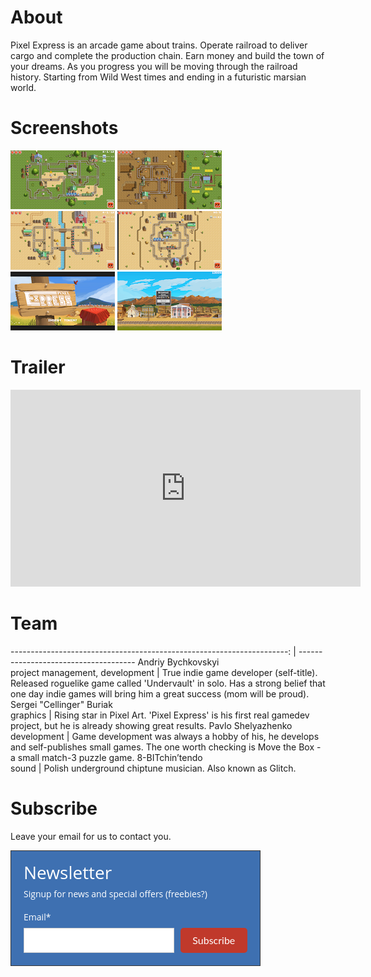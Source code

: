 # About

Pixel Express is an arcade game about trains. Operate railroad to deliver cargo and complete the production chain. Earn money and build the town of your dreams. As you progress you will be moving through the railroad history. Starting from Wild West times and ending in a futuristic marsian world.

# Screenshots
[![Screenshot 1](img/preview_screenshot1.png)](img/screenshot1.png)
[![Screenshot 2](img/preview_screenshot2.png)](img/screenshot2.png)
[![Screenshot 3](img/preview_screenshot3.png)](img/screenshot3.png)
[![Screenshot 4](img/preview_screenshot4.png)](img/screenshot4.png)
[![Screenshot 5](img/preview_screenshot5.png)](img/screenshot5.png)
[![Screenshot 6](img/preview_screenshot6.png)](img/screenshot6.png)

# Trailer

<iframe width="560" height="315" src="https://www.youtube.com/embed/FdudHdZYh74?rel=0" frameborder="0" allow="autoplay; encrypted-media" allowfullscreen></iframe> 

# Team

---------------------------------------------------------------------: | -------------------------------------
Andriy&nbsp;Bychkovskyi<br/>project&nbsp;management,&nbsp;development  | True indie game developer (self-title). Released roguelike game called 'Undervault' in solo. Has a strong belief that one day indie games will bring him a great success (mom will be proud).
Sergei&nbsp;"Cellinger"&nbsp;Buriak<br/>graphics                       | Rising star in Pixel Art. 'Pixel Express' is his first real gamedev project, but he is already showing great results.
Pavlo&nbsp;Shelyazhenko<br/>development                                | Game development was always a hobby of his, he develops and self-publishes small games. The one worth checking is Move the Box - a small match-3 puzzle game.
8-BITchin’tendo<br/>sound                                              | Polish underground chiptune musician. Also known as Glitch.

# Subscribe

Leave your email for us to contact you.

<style>
    @import url('https://fonts.googleapis.com/css?family=Open+Sans:400,400i,700,700i&subset=cyrillic,cyrillic-ext,latin-ext');
    @import url('https://fonts.googleapis.com/css?family=Lato:400,400i,700,700i&subset=cyrillic,cyrillic-ext,latin-ext');
    #mlb2-9767284,
    #mlb2-9767284 *,
    #mlb2-9767284 a:hover,
    #mlb2-9767284 a:visited,
    #mlb2-9767284 a:focus,
    #mlb2-9767284 a:active {
        overflow: visible;
        position: static;
        background: none;
        border: none;
        bottom: auto;
        clear: none;
        cursor: default;
        float: none;
        letter-spacing: normal;
        line-height: normal;
        text-align: left;
        text-indent: 0;
        text-transform: none;
        visibility: visible;
        white-space: normal;
        max-height: none;
        max-width: none;
        left: auto;
        min-height: 0;
        min-width: 0;
        right: auto;
        top: auto;
        width: auto;
        z-index: auto;
        text-shadow: none;
        box-shadow: none;
        outline: medium none;
    }
    
    #mlb2-9767284 a:hover {
        cursor: pointer !important;
    }
    
    #mlb2-9767284 h4 {
        font-weight: normal;
    }
    
    #mlb2-9767284 .subscribe-form {
        padding: 20px;
        width: 400px !important;
        border: 1px solid #363636 !important;
        background: #3e70b1 none !important;
        border-radius: 0px !important;
        box-sizing: border-box !important;
    }
    
    #mlb2-9767284 .ml-block-form {
        margin-bottom: 0px;
    }
    
    #mlb2-9767284 .subscribe-form .form-section {
        margin-bottom: 20px;
        width: 100%;
    }
    
    #mlb2-9767284 .subscribe-form .form-section.mb10 {
        margin-bottom: 10px;
        float: left;
    }
    
    #mlb2-9767284 .subscribe-form .form-section.mb0 {
        margin-bottom: 0px;
    }
    
    #mlb2-9767284 .subscribe-form .form-section h4 {
        margin: 0px 0px 10px 0px !important;
        padding: 0px !important;
        color: #FFFFFF !important;
        font-family: 'Open Sans', sans-serif !important;
        font-size: 28px !important;
        line-height: 100%;
        text-align: left !important;
    }
    
    #mlb2-9767284 .subscribe-form .form-section p,
    #mlb2-9767284 .subscribe-form .form-section li {
        line-height: 150%;
        padding: 0px !important;
        margin: 0px 0px 10px 0px;
        color: #FFFFFF !important;
        font-family: 'Open Sans', sans-serif !important;
        font-size: 14px !important;
    }
    
    #mlb2-9767284 .subscribe-form .form-section a {
        font-size: 14px;
    }
    
    #mlb2-9767284 .subscribe-form .form-section .confirmation_checkbox {
        line-height: 150%;
        padding: 0px !important;
        margin: 0px 0px 15px 0px !important;
        color: #FFFFFF !important;
        font-family: 'Open Sans', sans-serif !important;
        font-size: 12px !important;
        font-weight: normal !important;
    }
    
    #mlb2-9767284 .subscribe-form .form-section .confirmation_checkbox input[type="checkbox"] {
        display: inline-block;
        margin-right: 5px !important;
        opacity: 1;
        -webkit-appearance: checkbox;
        -moz-appearance: checkbox;
        appearance: checkbox;
    }
    
    #mlb2-9767284 .subscribe-form .form-section .form-group {
        margin-bottom: 15px;
    }
    
    #mlb2-9767284 .subscribe-form .form-section .form-group label {
        float: left;
        margin-bottom: 10px;
        width: 100%;
        line-height: 100%;
        color: #FFFFFF !important;
        font-family: 'Open Sans', sans-serif !important;
        font-size: 14px !important;
    }
    
    #mlb2-9767284 .subscribe-form .form-section .checkbox {
        width: 100%;
        margin: 0px 0px 10px 0px;
    }
    
    #mlb2-9767284 .subscribe-form .form-section .checkbox label {
        color: #FFFFFF !important;
        font-family: 'Open Sans', sans-serif !important;
        font-size: 14px !important;
    }
    
    #mlb2-9767284 .subscribe-form .form-section .checkbox input {
        margin: 0px 5px 0px 0px;
    }
    
    #mlb2-9767284 .subscribe-form .form-section .checkbox input[type="checkbox"] {
        display: inline-block;
        opacity: 1;
        -webkit-appearance: checkbox;
        -moz-appearance: checkbox;
        appearance: checkbox;
    }
    
    #mlb2-9767284.ml-subscribe-form .form-group .form-control {
        width: 100%;
        font-size: 13px;
        padding: 10px 10px;
        height: auto;
        font-family: Arial;
        border-radius: 0px;
        border: 1px solid #cccccc !important;
        color: #000000 !important;
        background-color: #FFFFFF !important;
        -webkit-box-sizing: border-box;
        -moz-box-sizing: border-box;
        box-sizing: border-box;
        clear: left;
    }
    
    #mlb2-9767284.ml-subscribe-form button {
        border: none !important;
        cursor: pointer !important;
        width: 100% !important;
        border-radius: 5px !important;
        height: 40px !important;
        background-color: #C0392B !important;
        color: #FFFFFF !important;
        font-family: 'Lato', sans-serif !important;
        font-size: 16px !important;
        text-align: center !important;
        padding: 0 !important;
        margin: 0 !important;
        position: relative!important;
    }
    
    #mlb2-9767284.ml-subscribe-form button.gradient-on {
        background: -webkit-linear-gradient(top, rgba(0, 0, 0, 0) 0%, rgba(0, 0, 0, 0.2) 100%);
        background: -o-linear-gradient(top, rgba(0, 0, 0, 0) 0%, rgba(0, 0, 0, 0.2) 100%);
        background: -moz-linear-gradient(top, rgba(0, 0, 0, 0) 0%, rgba(0, 0, 0, 0.2) 100%);
        background: linear-gradient(top, rgba(0, 0, 0, 0) 0%, rgba(0, 0, 0, 0.2) 100%);
    }
    
    #mlb2-9767284.ml-subscribe-form button.gradient-on:hover {
        background: -webkit-linear-gradient(top, rgba(0, 0, 0, 0) 0%, rgba(0, 0, 0, 0.3) 100%);
        background: -o-linear-gradient(top, rgba(0, 0, 0, 0) 0%, rgba(0, 0, 0, 0.3) 100%);
        background: -moz-linear-gradient(top, rgba(0, 0, 0, 0) 0%, rgba(0, 0, 0, 0.3) 100%);
        background: linear-gradient(top, rgba(0, 0, 0, 0) 0%, rgba(0, 0, 0, 0.3) 100%);
    }
    
    #mlb2-9767284.ml-subscribe-form button[disabled] {
        cursor: not-allowed!important;
    }
    
    #mlb2-9767284.ml-subscribe-form .form-section.ml-error label {
        color: red!important;
    }
    
    #mlb2-9767284.ml-subscribe-form .form-group.ml-error label {
        color: red!important;
    }
    
    #mlb2-9767284.ml-subscribe-form .form-group.ml-error .form-control {
        border-color: red!important;
    }
    
    @media (max-width: 768px) {
        #mlb2-9767284 {
            width: 100% !important;
        }
        #mlb2-9767284 form.ml-block-form,
        #mlb2-9767284.ml-subscribe-form .subscribe-form {
            width: 100% !important;
        }
    }
    
    #mlb2-9767284 .subscribe-form.horizontal {
        padding-bottom: 0px;
    }
    
    #mlb2-9767284 .subscribe-form .form-section.horizontal {
        float: left;
        margin-bottom: 5px;
        width: 70%;
    }
    
    #mlb2-9767284 .subscribe-form .form-section.horizontal .form-group {
        float: left;
        width: 100%;
        padding-right: 10px;
        box-sizing: border-box;
    }
    
    #mlb2-9767284 .subscribe-form .form-section.horizontal .form-group .form-control {
        height: 40px;
    }
    
    #mlb2-9767284 .subscribe-form .ml-form-visible-xs {
        display: none;
    }
    
    #mlb2-9767284 .subscribe-form .form-section.horizontal.ml-button-position {
        width: 30%;
        padding: 0;
    }
    
    #mlb2-9767284 .subscribe-form .form-section.horizontal.ml-button-position.top-padding {
        padding-top: 24px;
    }
    
    @media (max-width: 768px) {
        #mlb2-9767284.ml-subscribe-form .subscribe-form .form-section.horizontal {
            float: none;
        }
        #mlb2-9767284.ml-subscribe-form .subscribe-form .form-section.horizontal,
        #mlb2-9767284.ml-subscribe-form .subscribe-form .form-section.horizontal.ml-button-position,
        #mlb2-9767284.ml-subscribe-form .subscribe-form .form-section.horizontal .form-group {
            width: 100%;
            padding: 0;
        }
        #mlb2-9767284 .subscribe-form .form-section.horizontal.ml-button-position {
            margin-bottom: 20px;
        }
        #mlb2-9767284 .subscribe-form .ml-form-visible-xs {
            display: block;
        }
        #mlb2-9767284 .subscribe-form .ml-form-hidden-xs {
            display: none;
        }
    }
</style>
<div id="mlb2-9767284" class="ml-subscribe-form ml-subscribe-form-9767284">
    <div class="ml-vertical-align-center">
        <div class="subscribe-form ml-block-success" style="display:none">
            <div class="form-section">
                <h4>Newsletter</h4>
                <p>Thank you! You have successfully subscribed to our newsletter.</p>
            </div>
        </div>
        <form class="ml-block-form" action="https://landing.mailerlite.com/webforms/submit/m9j8i2" data-id="1007712" data-code="m9j8i2" method="POST" target="_blank">
            <div class="subscribe-form horizontal">
                <div class="form-section mb10">
                    <h4>Newsletter</h4>
                    <p>Signup for news and special offers (freebies?)</p>
                </div>
                <div class="form-section horizontal">
                    <div class="form-group ml-field-email ml-validate-required ml-validate-email">
                        <label for="fields[email]">Email*</label>
                        <input type="email" name="fields[email]" class="form-control" value="" autocomplete="email" x-autocompletetype="email" spellcheck="false" autocapitalize="off" autocorrect="off">
                    </div>
                </div>
                <div class="form-section horizontal ml-button-position top-padding">
                    <button type="submit" class="primary">
                        Subscribe
                    </button>
                    <button disabled="disabled" style="display: none;" type="button" class="loading">
                        <img src="https://static.mailerlite.com/images/rolling@2x.gif" width="20" height="20" style="width: 20px; height: 20px;">
                    </button>
                </div>
                <div class="clearfix" style="clear: both;"></div>
                <input type="hidden" name="ml-submit" value="1" />
            </div>
        </form>
        <script>
            function ml_webform_success_9767284() {
                var $ = ml_jQuery || jQuery;

                $('.ml-subscribe-form-9767284 .ml-block-success').show();
                $('.ml-subscribe-form-9767284 .ml-block-form').hide();
            };
        </script>
    </div>
</div>
<script type="text/javascript" src="https://static.mailerlite.com/js/w/webforms.min.js?v03ee2804ef2f008535475a5d62f02f94"></script>
